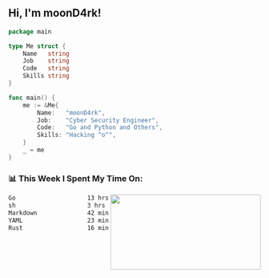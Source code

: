<h2> Hi, I'm moonD4rk!</h2>

```go
package main

type Me struct {
	Name   string
	Job    string
	Code   string
	Skills string
}

func main() {
	me := &Me{
		Name:   "moonD4rk",
		Job:    "Cyber Security Engineer",
		Code:   "Go and Python and Others",
		Skills: "Hacking ^o^",
	}
	_ = me
}
```

<h3>📊 This Week I Spent My Time On:</h3>
<img align='right' src="https://github-readme-stats.vercel.app/api?username=moond4rk&show_icons=true&theme=radical", width="300" height="150">

<!--START_SECTION:waka-->

```txt
Go                    13 hrs 18 mins  █████████████████▓░░░░░░░   70.71 %
sh                    3 hrs 51 mins   █████░░░░░░░░░░░░░░░░░░░░   20.52 %
Markdown              42 mins         █░░░░░░░░░░░░░░░░░░░░░░░░   03.76 %
YAML                  23 mins         ▓░░░░░░░░░░░░░░░░░░░░░░░░   02.05 %
Rust                  16 mins         ▒░░░░░░░░░░░░░░░░░░░░░░░░   01.44 %
```

<!--END_SECTION:waka-->

